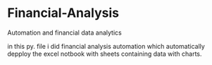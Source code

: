 # Financial-Analysis
Automation and financial data analytics


in this py. file i did financial analysis automation which automatically depploy the excel notbook with sheets containing data with charts.
